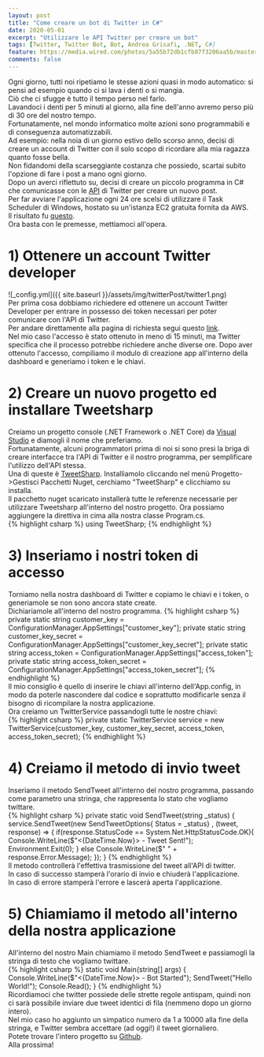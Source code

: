 ```yaml
---
layout: post
title: "Come creare un bot di Twitter in C#"
date: 2020-05-01
excerpt: "Utilizzare le API Twitter per creare un bot"
tags: [Twitter, Twitter Bot, Bot, Andrea Grisafi, .NET, C#]
feature: https://media.wired.com/photos/5a55b72db1cfb87f3206aa5b/master/w_582,c_limit/Twitter-Hole-featured.jpg
comments: false
---
```

Ogni giorno, tutti noi ripetiamo le stesse azioni quasi in modo automatico: si pensi ad esempio quando ci si lava i denti o si mangia.  
Ciò che ci sfugge è tutto il tempo perso nel farlo.  
Lavandoci i denti per 5 minuti al giorno, alla fine dell'anno avremo perso più di 30 ore del nostro tempo.  
Fortunatamente, nel mondo informatico molte azioni sono programmabili e di conseguenza automatizzabili.  
Ad esempio: nella noia di un giorno estivo dello scorso anno, decisi di creare un account di Twitter con il solo scopo di ricordare alla mia ragazza quanto fosse bella.  
Non fidandomi della scarseggiante costanza che possiedo, scartai subito l'opzione di fare i post a mano ogni giorno.  
Dopo un averci riflettuto su, decisi di creare un piccolo programma in C# che comunicasse con le [API](https://en.wikipedia.org/wiki/Application_programming_interface) di Twitter per creare un nuovo post.  
Per far avviare l'applicazione ogni 24 ore scelsi di utilizzare il Task Scheduler di Windows, hostato su un'istanza EC2 gratuita fornita da AWS.  
Il risultato fu [questo](https://twitter.com/sarabellxmbot).  
Ora basta con le premesse, mettiamoci all'opera.




# 1) Ottenere un account Twitter developer
![_config.yml]({{ site.baseurl }}/assets/img/twitterPost/twitter1.png)  
Per prima cosa dobbiamo richiedere ed ottenere un account Twitter Developer per entrare in possesso dei token necessari per poter comunicare con l'API di Twitter.  
Per andare direttamente alla pagina di richiesta segui questo [link](https://developer.twitter.com/en/apply-for-access).  
Nel mio caso l'accesso è stato ottenuto in meno di 15 minuti, ma Twitter specifica che il processo potrebbe richiedere anche diverse ore. 
Dopo aver ottenuto l'accesso, compiliamo il modulo di creazione app all'interno della dashboard e generiamo i token e le chiavi.  

# 2) Creare un nuovo progetto ed installare Tweetsharp
Creiamo un progetto console (.NET Framework o .NET Core) da [Visual Studio](https://visualstudio.microsoft.com/it/downloads/) e diamogli il nome che preferiamo.  
Fortunatamente, alcuni programmatori prima di noi si sono presi la briga di creare interfacce tra l'API di Twitter e il nostro programma, per semplificare l'utilizzo dell'API stessa.  
Una di queste è [TweetSharp](https://github.com/shugonta/tweetsharp).
Installiamolo cliccando nel menù Progetto->Gestisci Pacchetti Nuget, cerchiamo "TweetSharp" e clicchiamo su installa.  
Il pacchetto nuget scaricato installerà tutte le referenze necessarie per utilizzare Tweetsharp all'interno del nostro progetto.
Ora possiamo aggiungere la direttiva in cima alla nostra classe Program.cs.  
{% highlight csharp %}
using TweetSharp;
{% endhighlight %}

# 3) Inseriamo i nostri token di accesso
Torniamo nella nostra dashboard di Twitter e copiamo le chiavi e i token, o generiamole se non sono ancora state create.  
Dichiariamole all'interno del nostro programma.
{% highlight csharp %}
        private static string customer_key = ConfigurationManager.AppSettings["customer_key"];
        private static string customer_key_secret = ConfigurationManager.AppSettings["customer_key_secret"];
        private static string access_token = ConfigurationManager.AppSettings["access_token"];
        private static string access_token_secret = ConfigurationManager.AppSettings["access_token_secret"];
{% endhighlight %}  
Il mio consiglio è quello di inserire le chiavi all'interno dell'App.config, in modo da poterle nascondere dal codice e soprattutto modificarle senza il bisogno di ricompilare la nostra applicazione.  
Ora creiamo un TwitterService passandogli tutte le nostre chiavi:  
{% highlight csharp %}
private static TwitterService service = new TwitterService(customer_key, customer_key_secret, access_token, access_token_secret);
{% endhighlight %}  

# 4) Creiamo il metodo di invio tweet
Inseriamo il metodo SendTweet all'interno del nostro programma, passando come parametro una stringa, che rappresenta lo stato che vogliamo twittare.  
  {% highlight csharp %}
  private static void SendTweet(string _status)
        {
            service.SendTweet(new SendTweetOptions{ Status = _status} , (tweet, response) =>
            {
                if(response.StatusCode == System.Net.HttpStatusCode.OK){
                    Console.WriteLine($"<{DateTime.Now}> - Tweet Sent!");
                    Environment.Exit(0);
                }
            else
                    Console.WriteLine($"<ERROR> " + response.Error.Message);
        });
        }
{% endhighlight %}  
Il metodo controllerà l'effettiva trasmissione del tweet all'API di twitter.  
In caso di successo stamperà l'orario di invio e chiuderà l'applicazione.  
In caso di errore stamperà l'errore e lascerà aperta l'applicazione.  

# 5) Chiamiamo il metodo all'interno della nostra applicazione
All'interno del nostro Main chiamiamo il metodo SendTweet e passiamogli la stringa di testo che vogliamo twittare.  
  {% highlight csharp %}
  static void Main(string[] args)
        {
            Console.WriteLine($"<{DateTime.Now}> - Bot Started");
            SendTweet("Hello World!");
            Console.Read();
        }
  {% endhighlight %}  
Ricordiamoci che twitter possiede delle strette regole antispam, quindi non ci sarà possibile inviare due tweet identici di fila (nemmeno dopo un giorno intero).  
Nel mio caso ho aggiunto un simpatico numero da 1 a 10000 alla fine della stringa, e Twitter sembra accettare (ad oggi!) il tweet giornaliero.  
Potete trovare l'intero progetto su [Github](https://github.com/Sgridev/KrTwitterBot/blob/master/Program.cs).  
Alla prossima!  

